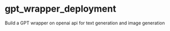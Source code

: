 # gpt_wrapper_deployment
Build a GPT wrapper on openai api for text generation and image generation
